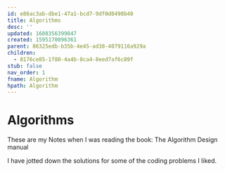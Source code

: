 ```yaml
---
id: e86ac3ab-dbe1-47a1-bcd7-9df0d0490b40
title: Algorithms
desc: ''
updated: 1608356399847
created: 1595170096361
parent: 86325edb-b35b-4e45-ad38-4079116a929a
children:
  - 8176ce85-1f80-4a4b-8ca4-8eed7af6c89f
stub: false
nav_order: 1
fname: Algorithm
hpath: Algorithm
---
```

# Algorithms

These are my Notes when I was reading the book: The Algorithm Design manual

I have jotted down the solutions for some of the coding problems I liked.

